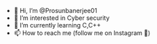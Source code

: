 - 👋 Hi, I’m @Prosunbanerjee01
- 👀 I’m interested in Cyber security 
- 🌱 I’m currently learning C,C++
- 📫 How to reach me (follow me on Instagram 🤫)

<!---
Prosunbanerjee01/Prosunbanerjee01 is a ✨ special ✨ repository because its `README.md` (this file) appears on your GitHub profile.
You can click the Preview link to take a look at your changes.
--->
